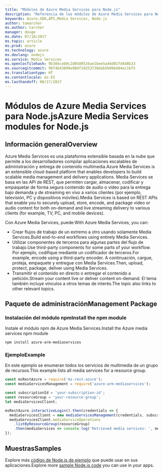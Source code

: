 ```yaml
---
title: "Módulos de Azure Media Services para Node.js"
description: "Referencia de los módulos de Azure Media Services para Node.js"
keywords: Azure,SDK,API,Media Services, Node.js
author: tomarcher
ms.author: tarcher
manager: douge
ms.date: 07/18/2017
ms.topic: article
ms.prod: azure
ms.technology: azure
ms.devlang: nodejs
ms.service: Media Services
ms.openlocfilehash: 9b304ceb0c2d0580534ae1bee5a44d01fd4d8b33
ms.sourcegitcommit: 9974b43899e98df10253738dab5b09b484ac1bf5
ms.translationtype: HT
ms.contentlocale: es-ES
ms.lasthandoff: 08/17/2017
---
```

# <a name="azure-media-services-modules-for-nodejs"></a><span data-ttu-id="79c21-104">Módulos de Azure Media Services para Node.js</span><span class="sxs-lookup"><span data-stu-id="79c21-104">Azure Media Services modules for Node.js</span></span>

## <a name="overview"></a><span data-ttu-id="79c21-105">Información general</span><span class="sxs-lookup"><span data-stu-id="79c21-105">Overview</span></span>

<span data-ttu-id="79c21-106">Azure Media Services es una plataforma extensible basada en la nube que permite a los desarrolladores compilar aplicaciones escalables de administración y entrega de contenido multimedia.</span><span class="sxs-lookup"><span data-stu-id="79c21-106">Azure Media Services is an extensible cloud-based platform that enables developers to build scalable media management and delivery applications.</span></span> <span data-ttu-id="79c21-107">Media Services se basa en las API de REST, que permiten cargar, almacenar, codificar y empaquetar de forma segura contenido de audio o vídeo para la entrega bajo demanda y de streaming en vivo a varios clientes (por ejemplo, televisión, PC y dispositivos móviles).</span><span class="sxs-lookup"><span data-stu-id="79c21-107">Media Services is based on REST APIs that enable you to securely upload, store, encode, and package video or audio content for both on-demand and live streaming delivery to various clients (for example, TV, PC, and mobile devices).</span></span>

<span data-ttu-id="79c21-108">Con Azure Media Services, puede:</span><span class="sxs-lookup"><span data-stu-id="79c21-108">With Azure Media Services, you can:</span></span>
- <span data-ttu-id="79c21-109">Crear flujos de trabajo de un extremo a otro usando solamente Media Services.</span><span class="sxs-lookup"><span data-stu-id="79c21-109">Build end-to-end workflows using entirely Media Services.</span></span> 
- <span data-ttu-id="79c21-110">Utilizar componentes de terceros para algunas partes del flujo de trabajo.</span><span class="sxs-lookup"><span data-stu-id="79c21-110">Use third-party components for some parts of your workflow.</span></span> <span data-ttu-id="79c21-111">Por ejemplo, codifique mediante un codificador de terceros.</span><span class="sxs-lookup"><span data-stu-id="79c21-111">For example, encode using a third-party encoder.</span></span> <span data-ttu-id="79c21-112">A continuación, cargue, proteja, empaquete y entregue con Media Services.</span><span class="sxs-lookup"><span data-stu-id="79c21-112">Then, upload, protect, package, deliver using Media Services.</span></span>
- <span data-ttu-id="79c21-113">Transmitir el contenido en directo o entregar el contenido a petición.</span><span class="sxs-lookup"><span data-stu-id="79c21-113">Stream your content live or deliver content on-demand.</span></span> <span data-ttu-id="79c21-114">El tema también incluye vínculos a otros temas de interés.</span><span class="sxs-lookup"><span data-stu-id="79c21-114">The topic also links to other relevant topics.</span></span>

## <a name="management-package"></a><span data-ttu-id="79c21-115">Paquete de administración</span><span class="sxs-lookup"><span data-stu-id="79c21-115">Management Package</span></span>

### <a name="install-the-npm-module"></a><span data-ttu-id="79c21-116">Instalación del módulo npm</span><span class="sxs-lookup"><span data-stu-id="79c21-116">Install the npm module</span></span>

<span data-ttu-id="79c21-117">Instale el módulo npm de Azure Media Services.</span><span class="sxs-lookup"><span data-stu-id="79c21-117">Install the Azure media services npm module</span></span>

```bash
npm install azure-arm-mediaservices
```

### <a name="example"></a><span data-ttu-id="79c21-118">Ejemplo</span><span class="sxs-lookup"><span data-stu-id="79c21-118">Example</span></span>

<span data-ttu-id="79c21-119">En este ejemplo se enumeran todos los servicios de multimedia de un grupo de recursos.</span><span class="sxs-lookup"><span data-stu-id="79c21-119">This example lists all media services for a resource group.</span></span>

```javascript
const msRestAzure = require('ms-rest-azure');
const mediaServicesManagement = require('azure-arm-mediaservices');

const subscriptionId = 'your-subscription-id';
const resourceGroup = 'your-resource-group';
let mediaServicesClient;

msRestAzure.interactiveLogin().then(credentials => {
  mediaServicesClient = new mediaServicesManagement(credentials, subscriptionId);
  mediaServicesClient.mediaServiceOperations
    .listByResourceGroup(resourceGroup)
    .then(mediaServices => console.log('Retrieved media services: ', mediaServices));
});
```

## <a name="samples"></a><span data-ttu-id="79c21-120">Muestras</span><span class="sxs-lookup"><span data-stu-id="79c21-120">Samples</span></span>

<span data-ttu-id="79c21-121">Explore más [código de Node.js de ejemplo](https://azure.microsoft.com/resources/samples/?platform=nodejs) que puede usar en sus aplicaciones.</span><span class="sxs-lookup"><span data-stu-id="79c21-121">Explore more [sample Node.js code](https://azure.microsoft.com/resources/samples/?platform=nodejs) you can use in your apps.</span></span>
